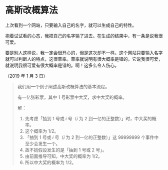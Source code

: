 # 高斯改概算法

上次看到一个网站，只要输入自己的名字，就可以生成自己的特性。

抱着试试看的心态，我把自己的名字输了进去。在生成的结果中，有一条是说我很可爱。

要是别人这样说，我一定会很开心的，但是这次却不一样。这个网站只要输入名字就可以判断人的特点，这很草率。草率就说明有很大概率是错的。它说我很可爱，就说明我很可爱有很大概率是错的。啊！这多么令人伤心。

（2019 年 1 月 3 日）

> 我们用一个例子阐述高斯改概算法的基本流程。
> 
> 有一亿张彩票，其中 1 号彩票中大奖，求中大奖的概率。
> 
> 解：
> 
> 1. 先考虑「抽到 1 号或 $i$ 号（$i$ 为 2 到一亿的正整数）」时，中大奖的概率。
> 1. 这个概率为 $1/2$。
> 1. 「抽到 1 号或 $i$ 号（$i$ 为 2 到一亿的正整数）」这 99999999 个事件中至少会发生一个。
> 1. 故不妨假设发生的是「抽到 1 号或 2 号」。
> 1. 由前面推导可知，中大奖的概率为 $1/2$。
> 1. 所以中大奖的概率为 $1/2$。
